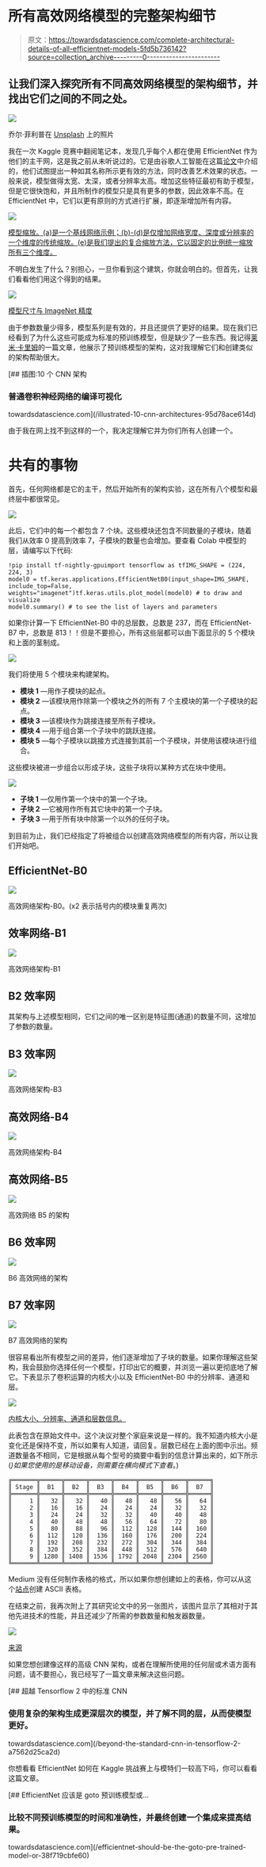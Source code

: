 # 所有高效网络模型的完整架构细节

> 原文：<https://towardsdatascience.com/complete-architectural-details-of-all-efficientnet-models-5fd5b736142?source=collection_archive---------0----------------------->

## 让我们深入探究所有不同高效网络模型的架构细节，并找出它们之间的不同之处。

![](img/8a8c345ed8b87a3020d62c9a489fcf1c.png)

乔尔·菲利普在 [Unsplash](https://unsplash.com?utm_source=medium&utm_medium=referral) 上的照片

我在一次 Kaggle 竞赛中翻阅笔记本，发现几乎每个人都在使用 EfficientNet 作为他们的主干网，这是我之前从未听说过的。它是由谷歌人工智能在这篇[论文](https://arxiv.org/abs/1905.11946)中介绍的，他们试图提出一种如其名称所示更有效的方法，同时改善艺术效果的状态。一般来说，模型做得太宽、太深，或者分辨率太高。增加这些特征最初有助于模型，但是它很快饱和，并且所制作的模型只是具有更多的参数，因此效率不高。在 EfficientNet 中，它们以更有原则的方式进行扩展，即逐渐增加所有内容。

![](img/4c30134440e059fd889b3983d0984fab.png)

[模型缩放。(a)是一个基线网络示例；(b)-(d)是仅增加网络宽度、深度或分辨率的一个维度的传统缩放。(e)是我们提出的复合缩放方法，它以固定的比例统一缩放所有三个维度。](https://arxiv.org/pdf/1905.11946v3.pdf)

不明白发生了什么？别担心，一旦你看到这个建筑，你就会明白的。但首先，让我们看看他们用这个得到的结果。

![](img/c1b78a1c8bf8694dde6517c6feaed142.png)

[模型尺寸与 ImageNet 精度](https://arxiv.org/pdf/1905.11946v3.pdf)

由于参数数量少得多，模型系列是有效的，并且还提供了更好的结果。现在我们已经看到了为什么这些可能成为标准的预训练模型，但是缺少了一些东西。我记得[莱米·卡里姆](https://medium.com/u/c2958659896a?source=post_page-----5fd5b736142--------------------------------)的一篇文章，他展示了预训练模型的架构，这对我理解它们和创建类似的架构帮助很大。

[](/illustrated-10-cnn-architectures-95d78ace614d) [## 插图:10 个 CNN 架构

### 普通卷积神经网络的编译可视化

towardsdatascience.com](/illustrated-10-cnn-architectures-95d78ace614d) 

由于我在网上找不到这样的一个，我决定理解它并为你们所有人创建一个。

# 共有的事物

首先，任何网络都是它的主干，然后开始所有的架构实验，这在所有八个模型和最终层中都很常见。

![](img/68145ce61955cc4b578c04b5c99424d9.png)

此后，它们中的每一个都包含 7 个块。这些模块还包含不同数量的子模块，随着我们从效率 0 提高到效率 7，子模块的数量也会增加。要查看 Colab 中模型的层，请编写以下代码:

```
!pip install tf-nightly-gpuimport tensorflow as tfIMG_SHAPE = (224, 224, 3)
model0 = tf.keras.applications.EfficientNetB0(input_shape=IMG_SHAPE, include_top=False, weights="imagenet")tf.keras.utils.plot_model(model0) # to draw and visualize
model0.summary() # to see the list of layers and parameters
```

如果你计算一下 EfficientNet-B0 中的总层数，总数是 237，而在 EfficientNet-B7 中，总数是 813！！但是不要担心，所有这些层都可以由下面显示的 5 个模块和上面的茎制成。

![](img/166b30c1e995d6eca4718f88178071eb.png)

我们将使用 5 个模块来构建架构。

*   **模块 1** —用作子模块的起点。
*   **模块 2** —该模块用作除第一个模块之外的所有 7 个主模块的第一个子模块的起点。
*   **模块 3** —该模块作为跳接连接至所有子模块。
*   **模块 4** —用于组合第一个子块中的跳跃连接。
*   **模块 5** —每个子模块以跳接方式连接到其前一个子模块，并使用该模块进行组合。

这些模块被进一步组合以形成子块，这些子块将以某种方式在块中使用。

![](img/511f63d7422f1ea707d78d11b8b4819f.png)

*   **子块 1** —仅用作第一个块中的第一个子块。
*   **子块 2** —它被用作所有其它块中的第一个子块。
*   **子块 3** —用于所有块中除第一个以外的任何子块。

到目前为止，我们已经指定了将被组合以创建高效网络模型的所有内容，所以让我们开始吧。

## EfficientNet-B0

![](img/6c9d48b68eeb18ec4b3beb18e9df22c9.png)

高效网络架构-B0。(x2 表示括号内的模块重复两次)

## 效率网络-B1

![](img/3517a145d07ea050126b10d0cbefcf77.png)

高效网络架构-B1

## B2 效率网

其架构与上述模型相同，它们之间的唯一区别是特征图(通道)的数量不同，这增加了参数的数量。

## B3 效率网

![](img/322a8ce4f20c8f4d27ff4cb8e8b2a423.png)

高效网络架构-B3

## 高效网络-B4

![](img/83fe56ad5f83620da20303ce94a13c8f.png)

高效网络架构-B4

## 高效网络-B5

![](img/09fb03de26e8cc578de0d5f190d3b9c7.png)

高效网络 B5 的架构

## B6 效率网

![](img/3c739140ef8dcd88aea475a47a7c4e0c.png)

B6 高效网络的架构

## B7 效率网

![](img/9a1985a86be5db4b776cd6136bcccb82.png)

B7 高效网络的架构

很容易看出所有模型之间的差异，他们逐渐增加了子块的数量。如果你理解这些架构，我会鼓励你选择任何一个模型，打印出它的概要，并浏览一遍以更彻底地了解它。下表显示了卷积运算的内核大小以及 EfficientNet-B0 中的分辨率、通道和层。

![](img/28e1c4b800529866b977d2fdfa7f8df4.png)

[内核大小、分辨率、通道和层数信息。](https://arxiv.org/pdf/1905.11946v3.pdf)

此表包含在原始文件中。这个决议对整个家庭来说是一样的。我不知道内核大小是变化还是保持不变，所以如果有人知道，请回复。层数已经在上面的图中示出。频道数量各不相同，它是根据从每个型号的摘要中看到的信息计算出来的，如下所示(*)如果您使用的是移动设备，则需要在横向模式下查看*。)

```
╔═══════╦══════╦══════╦══════╦══════╦══════╦══════╦══════╗
║ Stage ║  B1  ║  B2  ║  B3  ║  B4  ║  B5  ║  B6  ║  B7  ║
╠═══════╬══════╬══════╬══════╬══════╬══════╬══════╬══════╣
║     1 ║   32 ║   32 ║   40 ║   48 ║   48 ║   56 ║   64 ║
║     2 ║   16 ║   16 ║   24 ║   24 ║   24 ║   32 ║   32 ║
║     3 ║   24 ║   24 ║   32 ║   32 ║   40 ║   40 ║   48 ║
║     4 ║   40 ║   48 ║   48 ║   56 ║   64 ║   72 ║   80 ║
║     5 ║   80 ║   88 ║   96 ║  112 ║  128 ║  144 ║  160 ║
║     6 ║  112 ║  120 ║  136 ║  160 ║  176 ║  200 ║  224 ║
║     7 ║  192 ║  208 ║  232 ║  272 ║  304 ║  344 ║  384 ║
║     8 ║  320 ║  352 ║  384 ║  448 ║  512 ║  576 ║  640 ║
║     9 ║ 1280 ║ 1408 ║ 1536 ║ 1792 ║ 2048 ║ 2304 ║ 2560 ║
╚═══════╩══════╩══════╩══════╩══════╩══════╩══════╩══════╝
```

Medium 没有任何制作表格的格式，所以如果你想创建如上的表格，你可以从这个[站点](https://ozh.github.io/ascii-tables/)创建 ASCII 表格。

在结束之前，我再次附上了其研究论文中的另一张图片，该图片显示了其相对于其他先进技术的性能，并且还减少了所需的参数数量和触发器数量。

![](img/a5866ecb5856034e389e1c78c1ed15ad.png)

[来源](https://arxiv.org/pdf/1905.11946v3.pdf)

如果您想创建像这样的高级 CNN 架构，或者在理解所使用的任何层或术语方面有问题，请不要担心，我已经写了一篇文章来解决这些问题。

[](/beyond-the-standard-cnn-in-tensorflow-2-a7562d25ca2d) [## 超越 Tensorflow 2 中的标准 CNN

### 使用复杂的架构生成更深层次的模型，并了解不同的层，从而使模型更好。

towardsdatascience.com](/beyond-the-standard-cnn-in-tensorflow-2-a7562d25ca2d) 

你想看看 EfficientNet 如何在 Kaggle 挑战赛上与模特们一较高下吗，你可以看看这篇文章。

[](/efficientnet-should-be-the-goto-pre-trained-model-or-38f719cbfe60) [## EfficientNet 应该是 goto 预训练模型或…

### 比较不同预训练模型的时间和准确性，并最终创建一个集成来提高结果。

towardsdatascience.com](/efficientnet-should-be-the-goto-pre-trained-model-or-38f719cbfe60)
